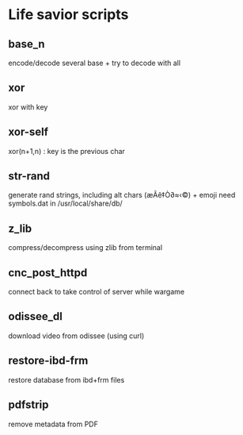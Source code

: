 # Life savior scripts

## base_n

encode/decode several base + try to decode with all 

## xor

xor with key

## xor-self

xor(n+1,n) : key is the previous char

## str-rand

generate rand strings, including alt chars (æÂê‡Ò∂≈‹©) + emoji
need symbols.dat in /usr/local/share/db/

## z_lib

compress/decompress using zlib from terminal

## cnc_post_httpd

connect back to take control of server while wargame

## odissee_dl

download video from odissee (using curl)

## restore-ibd-frm

restore database from ibd+frm files

## pdfstrip

remove metadata from PDF

